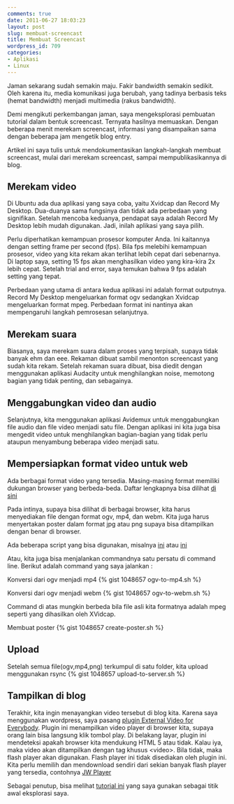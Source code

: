 ```yaml
---
comments: true
date: 2011-06-27 18:03:23
layout: post
slug: membuat-screencast
title: Membuat Screencast
wordpress_id: 709
categories:
- Aplikasi
- Linux
---
```


Jaman sekarang sudah semakin maju. Fakir bandwidth semakin sedikit. Oleh karena itu, media komunikasi juga berubah, yang tadinya berbasis teks (hemat bandwidth) menjadi multimedia (rakus bandwidth). 

Demi mengikuti perkembangan jaman, saya mengeksplorasi pembuatan tutorial dalam bentuk screencast. Ternyata hasilnya memuaskan. Dengan beberapa menit merekam screencast, informasi yang disampaikan sama dengan beberapa jam mengetik blog entry. 

Artikel ini saya tulis untuk mendokumentasikan langkah-langkah membuat screencast, mulai dari merekam screencast, sampai mempublikasikannya di blog. 





## Merekam video


Di Ubuntu ada dua aplikasi yang saya coba, yaitu Xvidcap dan Record My Desktop. Dua-duanya sama fungsinya dan tidak ada perbedaan yang signifikan. Setelah mencoba keduanya, pendapat saya adalah Record My Desktop lebih mudah digunakan. Jadi, inilah aplikasi yang saya pilih. 

Perlu diperhatikan kemampuan prosesor komputer Anda. Ini kaitannya dengan setting frame per second (fps). Bila fps melebihi kemampuan prosesor, video yang kita rekam akan terlihat lebih cepat dari sebenarnya. Di laptop saya, setting 15 fps akan menghasilkan video yang kira-kira 2x lebih cepat. Setelah trial and error, saya temukan bahwa 9 fps adalah setting yang tepat. 

Perbedaan yang utama di antara kedua aplikasi ini adalah format outputnya. Record My Desktop mengeluarkan format ogv sedangkan Xvidcap mengeluarkan format mpeg. Perbedaan format ini nantinya akan mempengaruhi langkah pemrosesan selanjutnya. 



## Merekam suara


Biasanya, saya merekam suara dalam proses yang terpisah, supaya tidak banyak ehm dan eee. Rekaman dibuat sambil menonton screencast yang sudah kita rekam. Setelah rekaman suara dibuat, bisa diedit dengan menggunakan aplikasi Audacity untuk menghilangkan noise, memotong bagian yang tidak penting, dan sebagainya. 



## Menggabungkan video dan audio


Selanjutnya, kita menggunakan aplikasi Avidemux untuk menggabungkan file audio dan file video menjadi satu file. Dengan aplikasi ini kita juga bisa mengedit video untuk menghilangkan bagian-bagian yang tidak perlu ataupun menyambung beberapa video menjadi satu.



## Mempersiapkan format video untuk web


Ada berbagai format video yang tersedia. Masing-masing format memiliki dukungan browser yang berbeda-beda. Daftar lengkapnya bisa dilihat [di sini](http://diveintohtml5.info/video.html#what-works)

Pada intinya, supaya bisa dilihat di berbagai browser, kita harus menyediakan file dengan format ogv, mp4, dan webm. Kita juga harus menyertakan poster dalam format jpg atau png supaya bisa ditampilkan dengan benar di browser. 

Ada beberapa script yang bisa digunakan, misalnya [ini](https://github.com/kwiliarty/vfe-sh) atau [ini](http://brettterpstra.com/automating-html5-video-encodes/)

Atau, kita juga bisa menjalankan commandnya satu persatu di command line. Berikut adalah command yang saya jalankan : 

Konversi dari ogv menjadi mp4 
{% gist 1048657 ogv-to-mp4.sh %}

Konversi dari ogv menjadi webm 
{% gist 1048657 ogv-to-webm.sh %}

Command di atas mungkin berbeda bila file asli kita formatnya adalah mpeg seperti yang dihasilkan oleh XVidcap. 

Membuat poster 
{% gist 1048657 create-poster.sh %}



## Upload


Setelah semua file(ogv,mp4,png) terkumpul di satu folder, kita upload menggunakan rsync
{% gist 1048657 upload-to-server.sh %}



## Tampilkan di blog


Terakhir, kita ingin menayangkan video tersebut di blog kita. Karena saya menggunakan wordpress, saya pasang [plugin External Video for Everybody](http://open.pages.kevinwiliarty.com/external-video-for-everybody/). Plugin ini menampilkan video player di browser kita, supaya orang lain bisa langsung klik tombol play. Di belakang layar, plugin ini mendeteksi apakah browser kita mendukung HTML 5 atau tidak. Kalau iya, maka video akan ditampilkan dengan tag khusus &lt;video&gt;. Bila tidak, maka flash player akan digunakan. Flash player ini tidak disediakan oleh plugin ini. Kita perlu memilih dan mendownload sendiri dari sekian banyak flash player yang tersedia, contohnya [JW Player](http://www.longtailvideo.com/players/jw-flv-player/)

Sebagai penutup, bisa melihat [tutorial ini](http://linuxandfriends.com/2009/07/13/how-to-create-a-screencast-in-ubuntu-linux/) yang saya gunakan sebagai titik awal eksplorasi saya. 


